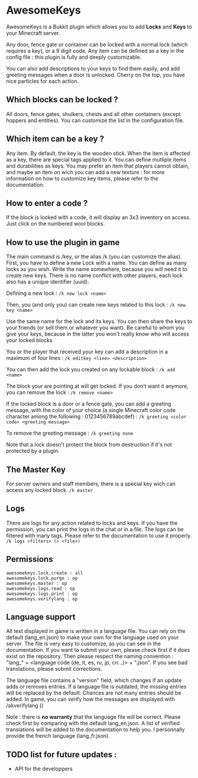 # AwesomeKeys

AwesomeKeys is a Bukkit plugin which allows you to add **Locks** and **Keys** to your Minecraft server.

Any door, fence gate or container can be locked with a normal lock (which requires a key), or a 9 digit code. Any item can be defined as a key in the config file : this plugin is fully and deeply customizable.

You can also add descriptions to your keys to find them easily, and add greeting messages when a door is unlocked.
Cherry on the top, you have nice particles for each action.

## Which blocks can be locked ?

All doors, fence gates, shulkers, chests and all other containers (except hoppers and entities). You can customize the list in the configuration file.

## Which item can be a key ?

Any item. By default, the key is the wooden stick. When the item is affected as a key, there are special tags applied to it. You can define mutliple items and durabilities as keys. You may prefer an item that players cannot obtain, and maybe an item on wich you can add a new texture : for more information on how to customize key items, please refer to the documentation.

## How to enter a code ?

If the block is locked with a code, it will display an 3x3 inventory on access. Just click on the numbered wool blocks.

## How to use the plugin in game

The main command is /key, or the alias /k (you can customize the alias). First, you have to define a new Lock with a name. You can define as many locks as you wish. Write the name somewhere, because you will need it to create new keys. There is no name conflict with other players, each lock also has a unique identifier (uuid).

Defining a new lock :
`/k new lock <name>`

Then, you (and only you) can create new keys related to this lock :
`/k new key <name>`

Use the same name for the lock and its keys. You can then share the keys to your friends (or sell them or whatever you want). Be careful to whom you give your keys, because in the latter you won't really know who will access your locked blocks.

You or the player that received your key can add a description in a maximum of four lines :
`/k editkey <line> <description>`

You can then add the lock you created on any lockable block :
`/k add <name>`

The block your are pointing at will get locked. If you don't want it anymore, you can remove the lock :
`/k remove <name>`

If the locked block is a door or a fence gate, you can add a greeting message, with the color of your choice (a single Minecraft color code character among the following : 0123456789abcdef) :
`/k greeting <color code> <greeting message>`

To remove the greeting message :
`/k greeting none`

Note that a lock doesn't protect the block from destruction if it's not protected by a plugin.

## The Master Key

For server owners and staff members, there is a special key wich can access any locked block.
`/k master`

## Logs

There are logs for any action related to locks and keys. If you have the permission, you can print the logs
in the chat or in a file. The logs can be filtered with many tags. Please refer to the documentation to use
it properly.
`/k logs <filters> (> <file>)`

## Permissions

	awesomekeys.lock.create : all
	awesomekeys.lock.purge : op
	awesomekeys.master : op
	awesomekeys.logs.read : op
	awesomekeys.logs.print : op
	awesomekeys.verifylang : op

## Language support

All text displayed in game is written in a language file. You can rely on the default (lang\_en.json) to make your own for the language used on your server. The file is very easy to customize, as you can see in the documentation. If you want to submit your own, please check first if it does exist on the repository. Then please respect the naming convention : "lang\_" + <language code (de, it, es, ru, jp, cn...)> + ".json". If you see bad translations, please submit corrections.

The language file contains a "version" field, which changes if an update adds or removes entries. If a language file is outdated, the missing entries will be replaced by the default. Chances are not many entries should be added. In game, you can verify how the messages are displayed with /akverifylang <lang> (<page>)

Note : there is **no warranty** that the language file will be correct. Please check first by comparing with the default lang\_en.json. A list of verified translations will be added to the documentation to help you. I personnally provide the french language (lang\_fr.json).

## TODO list for future updates :
- API for the developpers
